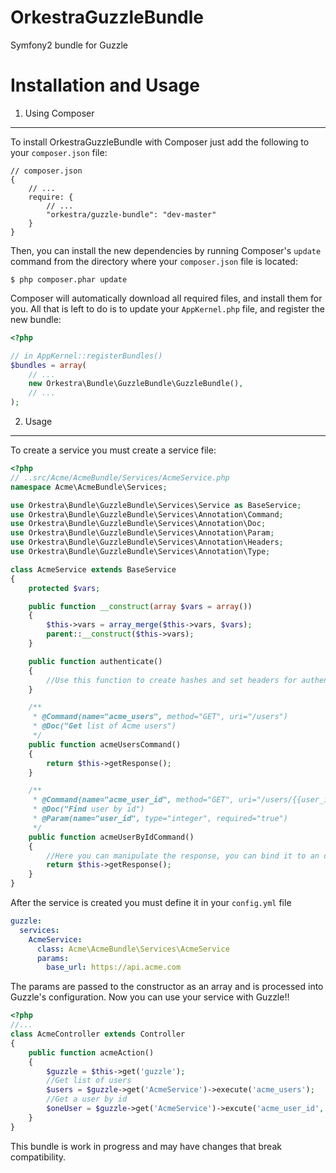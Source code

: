 OrkestraGuzzleBundle
====================

Symfony2 bundle for Guzzle

Installation and Usage
============

1. Using Composer
-------------------------------

To install OrkestraGuzzleBundle with Composer just add the following to your
`composer.json` file:

```
// composer.json
{
    // ...
    require: {
        // ...
        "orkestra/guzzle-bundle": "dev-master"
    }
}
```

Then, you can install the new dependencies by running Composer's ``update``
command from the directory where your ``composer.json`` file is located:

    $ php composer.phar update

Composer will automatically download all required files, and install them
for you. All that is left to do is to update your ``AppKernel.php`` file, and
register the new bundle:

```php
<?php

// in AppKernel::registerBundles()
$bundles = array(
    // ...
    new Orkestra\Bundle\GuzzleBundle\GuzzleBundle(),
    // ...
);
```

2. Usage
-------------------------------

To create a service you must create a service file:

```php
<?php
// ..src/Acme/AcmeBundle/Services/AcmeService.php
namespace Acme\AcmeBundle\Services;

use Orkestra\Bundle\GuzzleBundle\Services\Service as BaseService;
use Orkestra\Bundle\GuzzleBundle\Services\Annotation\Command;
use Orkestra\Bundle\GuzzleBundle\Services\Annotation\Doc;
use Orkestra\Bundle\GuzzleBundle\Services\Annotation\Param;
use Orkestra\Bundle\GuzzleBundle\Services\Annotation\Headers;
use Orkestra\Bundle\GuzzleBundle\Services\Annotation\Type;

class AcmeService extends BaseService
{
    protected $vars;

    public function __construct(array $vars = array())
    {
        $this->vars = array_merge($this->vars, $vars);
        parent::__construct($this->vars);
    }

    public function authenticate()
    {
        //Use this function to create hashes and set headers for authenication
    }

    /**
     * @Command(name="acme_users", method="GET", uri="/users")
     * @Doc("Get list of Acme users")
     */
    public function acmeUsersCommand()
    {
        return $this->getResponse();
    }

    /**
     * @Command(name="acme_user_id", method="GET", uri="/users/{{user_id}}")
     * @Doc("Find user by id")
     * @Param(name="user_id", type="integer", required="true")
     */
    public function acmeUserByIdCommand()
    {
        //Here you can manipulate the response, you can bind it to an object for example
        return $this->getResponse();
    }
}
```

After the service is created you must define it in your `config.yml` file

```yaml
guzzle:
  services:
    AcmeService:
      class: Acme\AcmeBundle\Services\AcmeService
      params:
        base_url: https://api.acme.com
```

The params are passed to the constructor as an array and is processed into Guzzle's configuration. Now you can
use your service with Guzzle!!

```php
<?php
//...
class AcmeController extends Controller
{
    public function acmeAction()
    {
        $guzzle = $this->get('guzzle');
        //Get list of users
        $users = $guzzle->get('AcmeService')->execute('acme_users');
        //Get a user by id
        $oneUser = $guzzle->get('AcmeService')->excute('acme_user_id', array('user_id' => 1));
    }
}
```

This bundle is work in progress and may have changes that break compatibility.
